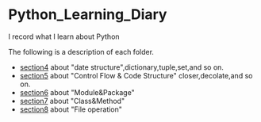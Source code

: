# Python_Learning_Diary

I record what I learn about Python

The following is a description of each folder.

- [section4](https://github.com/hyuraku/Python_Learning_Diary/tree/master/section4) about "date structure",dictionary,tuple,set,and so on.
- [section5](https://github.com/hyuraku/Python_Learning_Diary/tree/master/section5) about "Control Flow & Code Structure" closer,decolate,and so on.
- [section6](https://github.com/hyuraku/Python_Learning_Diary/tree/master/section6) about "Module&Package"
- [section7](https://github.com/hyuraku/Python_Learning_Diary/tree/master/section7) about "Class&Method"
- [section8](https://github.com/hyuraku/Python_Learning_Diary/tree/master/section8) about "File operation"
